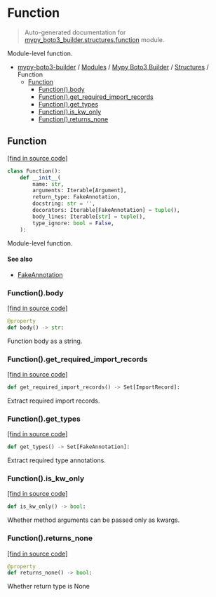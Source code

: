 # Function

> Auto-generated documentation for [mypy_boto3_builder.structures.function](https://github.com/vemel/mypy_boto3_builder/blob/master/mypy_boto3_builder/structures/function.py) module.

Module-level function.

- [mypy-boto3-builder](../../README.md#mypy_boto3_builder) / [Modules](../../MODULES.md#mypy-boto3-builder-modules) / [Mypy Boto3 Builder](../index.md#mypy-boto3-builder) / [Structures](index.md#structures) / Function
    - [Function](#function)
        - [Function().body](#functionbody)
        - [Function().get_required_import_records](#functionget_required_import_records)
        - [Function().get_types](#functionget_types)
        - [Function().is_kw_only](#functionis_kw_only)
        - [Function().returns_none](#functionreturns_none)

## Function

[[find in source code]](https://github.com/vemel/mypy_boto3_builder/blob/master/mypy_boto3_builder/structures/function.py#L12)

```python
class Function():
    def __init__(
        name: str,
        arguments: Iterable[Argument],
        return_type: FakeAnnotation,
        docstring: str = '',
        decorators: Iterable[FakeAnnotation] = tuple(),
        body_lines: Iterable[str] = tuple(),
        type_ignore: bool = False,
    ):
```

Module-level function.

#### See also

- [FakeAnnotation](../type_annotations/fake_annotation.md#fakeannotation)

### Function().body

[[find in source code]](https://github.com/vemel/mypy_boto3_builder/blob/master/mypy_boto3_builder/structures/function.py#L35)

```python
@property
def body() -> str:
```

Function body as a string.

### Function().get_required_import_records

[[find in source code]](https://github.com/vemel/mypy_boto3_builder/blob/master/mypy_boto3_builder/structures/function.py#L54)

```python
def get_required_import_records() -> Set[ImportRecord]:
```

Extract required import records.

### Function().get_types

[[find in source code]](https://github.com/vemel/mypy_boto3_builder/blob/master/mypy_boto3_builder/structures/function.py#L42)

```python
def get_types() -> Set[FakeAnnotation]:
```

Extract required type annotations.

### Function().is_kw_only

[[find in source code]](https://github.com/vemel/mypy_boto3_builder/blob/master/mypy_boto3_builder/structures/function.py#L74)

```python
def is_kw_only() -> bool:
```

Whether method arguments can be passed only as kwargs.

### Function().returns_none

[[find in source code]](https://github.com/vemel/mypy_boto3_builder/blob/master/mypy_boto3_builder/structures/function.py#L67)

```python
@property
def returns_none() -> bool:
```

Whether return type is None
